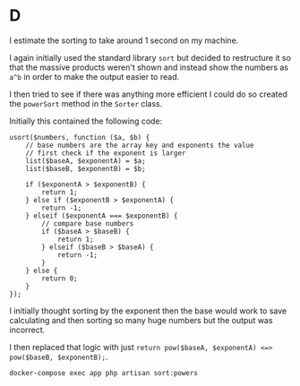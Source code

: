 # D

I estimate the sorting to take around 1 second on my machine.

I again initially used the standard library `sort` but decided to restructure it so that the massive products weren't shown and instead show the numbers as `a^b` in order to make the output easier to read.

I then tried to see if there was anything more efficient I could do so created the `powerSort` method in the `Sorter` class.

Initially this contained the following code:

```
usort($numbers, function ($a, $b) {
    // base numbers are the array key and exponents the value
    // first check if the exponent is larger
    list($baseA, $exponentA) = $a;
    list($baseB, $exponentB) = $b;

    if ($exponentA > $exponentB) {
        return 1;
    } else if ($exponentB > $exponentA) {
        return -1;
    } elseif ($exponentA === $exponentB) {
        // compare base numbers
        if ($baseA > $baseB) {
            return 1;
        } elseif ($baseB > $baseA) {
            return -1;
        }
    } else {
        return 0;
    }
});
```

I initially thought sorting by the exponent then the base would work to save calculating and then sorting so many huge numbers but the output was incorrect.

I then replaced that logic with just `return pow($baseA, $exponentA) <=> pow($baseB, $exponentB);`.

```
docker-compose exec app php artisan sort:powers
```
